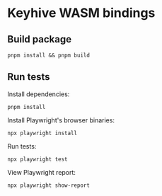 # Keyhive WASM bindings

## Build package

```
pnpm install && pnpm build
```

## Run tests

Install dependencies:
```
pnpm install
```

Install Playwright's browser binaries:
```
npx playwright install
```

Run tests:
```
npx playwright test
```

View Playwright report:
```
npx playwright show-report
```
